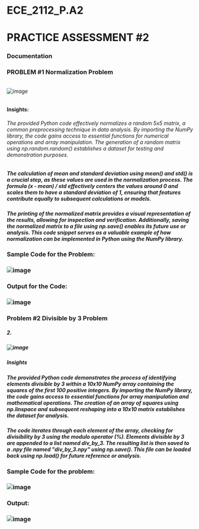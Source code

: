# ECE_2112_P.A2

# PRACTICE ASSESSMENT #2
### Documentation

### PROBLEM #1 Normalization Problem
######
###### ![image](https://github.com/user-attachments/assets/8a1ac54e-ed9c-4deb-ad8c-959023014072)

#### Insights: 
###### The provided Python code effectively normalizes a random 5x5 matrix, a common preprocessing technique in data analysis. By importing the NumPy library, the code gains access to essential functions for numerical operations and array manipulation. The generation of a random matrix using np.random.random() establishes a dataset for testing and demonstration purposes.

##### The calculation of mean and standard deviation using mean() and std() is a crucial step, as these values are used in the normalization process. The formula (x - mean) / std effectively centers the values around 0 and scales them to have a standard deviation of 1, ensuring that features contribute equally to subsequent calculations or models.

##### The printing of the normalized matrix provides a visual representation of the results, allowing for inspection and verification. Additionally, saving the normalized matrix to a file using np.save() enables its future use or analysis. This code snippet serves as a valuable example of how normalization can be implemented in Python using the NumPy library.


### Sample Code for the Problem: 
### ![image](https://github.com/user-attachments/assets/b317744e-1be3-4ce4-9fcf-f2589d88823e)


### Output for the Code: 
### ![image](https://github.com/user-attachments/assets/9e8de645-3d33-4950-b74f-10e0efeef85d)

### Problem #2 Divisible by 3 Problem

##### 2. 
##### ![image](https://github.com/user-attachments/assets/54c10dce-dce5-46b6-b47f-686f4b7cf46e)

##### Insights
##### The provided Python code demonstrates the process of identifying elements divisible by 3 within a 10x10 NumPy array containing the squares of the first 100 positive integers. By importing the NumPy library, the code gains access to essential functions for array manipulation and mathematical operations. The creation of an array of squares using np.linspace and subsequent reshaping into a 10x10 matrix establishes the dataset for analysis.

##### The code iterates through each element of the array, checking for divisibility by 3 using the modulo operator (%). Elements divisible by 3 are appended to a list named div_by_3. The resulting list is then saved to a .npy file named "div_by_3.npy" using np.save(). This file can be loaded back using np.load() for future reference or analysis.

### Sample Code for the problem:
### ![image](https://github.com/user-attachments/assets/90423ed6-e1ed-4cf7-a413-d6492c3d6072)

### Output: 
### ![image](https://github.com/user-attachments/assets/39c64e9c-1bf6-451f-9796-0d52352fc2cb)

